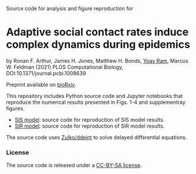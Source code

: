 Source code for analysis and figure reproduction for

# Adaptive social contact rates induce complex dynamics during epidemics
by Ronan F. Arthur, James H. Jones, Matthew H. Bonds, [Yoav Ram](http://www.yoavram.com), Marcus W. Feldman (2021) PLOS Computational Biology, DOI:10.1371/journal.pcbi.1008639

Preprint available on [bioRxiv](https://www.biorxiv.org/content/10.1101/2020.04.14.028407).

This repository includes Python source code and Jupyter notebooks that reproduce the numerical results presented in Figs. 1-4 and supplementray figures.

- [SIS model](notebooks/model-SIS.ipynb): source code for reproduction of SIS model results.
- [SIR model](notebooks/model-SIR.ipynb): source code for reproduction of SIR model results.
 
The source code uses [Zulko/ddeint](https://github.com/Zulko/ddeint) to solve delayed differential equations.

### License

The source code is released under a [CC-BY-SA license](https://creativecommons.org/licenses/by-sa/4.0/).
